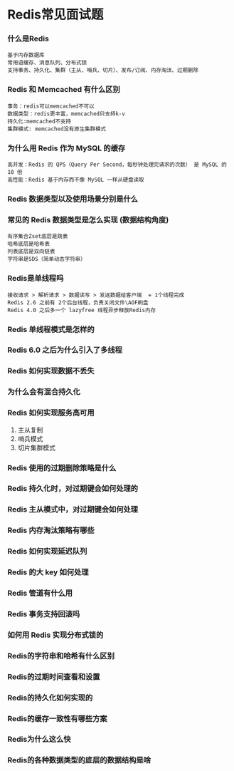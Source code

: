 # Redis常见面试题

### 什么是Redis

```
基于内存数据库
常用语缓存、消息队列、分布式锁
支持事务、持久化、集群（主从、哨兵、切片）、发布/订阅、内存淘汰、过期删除
```

### Redis 和 Memcached 有什么区别

```
事务：redis可以memcached不可以
数据类型：redis更丰富，memcached只支持k-v
持久化:memcached不支持
集群模式: memcached没有原生集群模式
```

### 为什么用 Redis 作为 MySQL 的缓存

```
高并发：Redis 的 QPS（Query Per Second，每秒钟处理完请求的次数） 是 MySQL 的 10 倍
高性能：Redis 基于内存而不像 MySQL 一样从硬盘读取
```

### Redis 数据类型以及使用场景分别是什么

### 常见的 Redis 数据类型是怎么实现 (数据结构角度)

```
有序集合Zset底层是跳表
哈希底层是哈希表
列表底层是双向链表
字符串是SDS（简单动态字符串）
```

### Redis是单线程吗

```
接收请求 > 解析请求 > 数据读写 > 发送数据给客户端  = 1个线程完成
Redis 2.6 之前有 2个后台线程，负责关闭文件\AOF刷盘
Redis 4.0 之后多一个 lazyfree 线程异步释放Redis内存
```

### Redis 单线程模式是怎样的

### Redis 6.0 之后为什么引入了多线程

### Redis 如何实现数据不丢失

### 为什么会有混合持久化

### Redis 如何实现服务高可用

1. 主从复制
2. 哨兵模式
3. 切片集群模式

### Redis 使用的过期删除策略是什么

### Redis 持久化时，对过期键会如何处理的

### Redis 主从模式中，对过期键会如何处理

### Redis 内存淘汰策略有哪些

### Redis 如何实现延迟队列

### Redis 的大 key 如何处理

### Redis 管道有什么用

### Redis 事务支持回滚吗

### 如何用 Redis 实现分布式锁的

### Redis的字符串和哈希有什么区别

### Redis的过期时间查看和设置

### Redis的持久化如何实现的

### Redis的缓存一致性有哪些方案

### Redis为什么这么快

### Redis的各种数据类型的底层的数据结构是啥